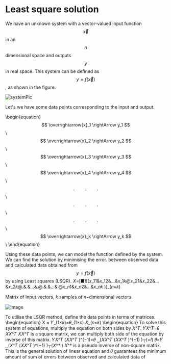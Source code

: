 # Least square solution
We have an unknown system with a vector-valued input function $$\overrightarrow{x}$$ in an $$n$$ dimensional space and outputs $$y$$ in real space. This system can be defined as $$y=f(\overrightarrow{x})$$, as shown in the figure.

![systemPic](https://github.com/makeabhishek/Numerical-optimization/assets/47937684/98f107fc-7c99-474f-b716-1599d4245bf2)

Let's we have some data points corresponding to the input and output. 

\begin{equation}
$$ \overrightarrow{x}_1 \rightArrow y_1 $$ \\
$$ \overrightarrow{x}_2 \rightArrow y_2 $$ \\
$$ \overrightarrow{x}_3 \rightArrow y_3 $$ \\
$$ \overrightarrow{x}_4 \rightArrow y_4 $$ \\
$$ . \quad \quad. \quad \quad. $$ \\
$$ . \quad \quad. \quad \quad. $$ \\
$$ . \quad \quad. \quad \quad. $$ \\
$$ \overrightarrow{x}_k \rightArrow y_k $$ \\
\end{equation}

Using these data points, we can model the function defined by the system. We can find the solution by minimising the error. between observed data and calculated data obtained from $$y=f(\overrightarrow{x})$$ by using Least squares (LSQR).
𝑋=[■8(𝑥_11&𝑥_12&…&𝑥_1𝑘@𝑥_21&𝑥_22&…&𝑥_2𝑘@.&.&…&.@.&.&…&.@𝑥_𝑛1&𝑥_𝑛2&…&𝑥_𝑛𝑘 )]_(𝑛×𝑘)

Matrix of Input vectors, 𝑘 samples of 𝑛−dimensional vectors.

![image](https://github.com/makeabhishek/Numerical-optimization/assets/47937684/e95ea779-9ba8-43ca-8f0e-ae86754895fc)


To utilise the LSQR method, define the data points in terms of matrices.
\begin{equation}
X = 
𝑌_(1×𝑘)=𝜃_(1×𝑛)∙𝑋_(𝑛×𝑘)
\begin{equation}
To solve this system of equations, multiply the equation on both sides by 𝑋^𝑇.
𝑌𝑋^𝑇=𝜃 𝑋𝑋^𝑇
𝑋𝑋^𝑇 is a square matrix, we can multiply both side of the equation by inverse of this matrix.
𝑌𝑋^𝑇 (𝑋𝑋^𝑇 )^(−1)=𝜃  ⏟(𝑋𝑋^𝑇 (𝑋𝑋^𝑇 )^(−1) )┬(=𝐼)
𝜃=𝑌 ⏟(𝑋^𝑇 (𝑋𝑋^𝑇 )^(−1) )┬(𝑋^† )
𝑋^† is a pseudo inverse of non-square matrix.
This is the general solution of linear equation and 𝜃 guarantees the minimum amount of sum of errors between observed and calculated data of 
